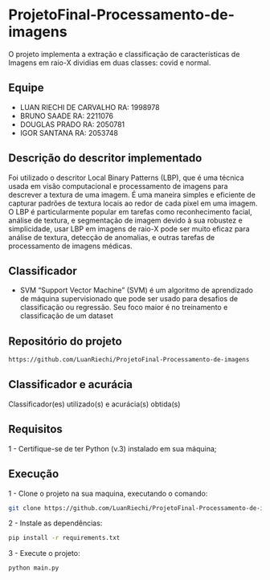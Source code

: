 # ProjetoFinal-Processamento-de-imagens
O projeto implementa a extração e classificação de características de Imagens em raio-X dividias em duas classes: covid e normal.
## Equipe
- LUAN RIECHI DE CARVALHO RA: 1998978
- BRUNO SAADE RA: 2211076
- DOUGLAS PRADO RA: 2050781
- IGOR SANTANA RA: 2053748

## Descrição do descritor implementado
Foi utilizado o descritor Local Binary Patterns (LBP), que é uma técnica usada em visão computacional e processamento de imagens para descrever a textura de uma imagem. É uma maneira simples e eficiente de capturar padrões de textura locais ao redor de cada pixel em uma imagem. O LBP é particularmente popular em tarefas como reconhecimento facial, análise de textura, e segmentação de imagem devido à sua robustez e simplicidade, usar LBP em imagens de raio-X pode ser muito eficaz para análise de textura, detecção de anomalias, e outras tarefas de processamento de imagens médicas. 

## Classificador
- SVM 
“Support Vector Machine” (SVM) é um algoritmo de aprendizado de máquina
supervisionado que pode ser usado para desafios de classificação ou regressão.
Seu foco maior é no treinamento e classificação de um dataset

## Repositório do projeto
```bash
https://github.com/LuanRiechi/ProjetoFinal-Processamento-de-imagens
```
## Classificador e acurácia
 Classificador(es) utilizado(s) e acurácia(s) obtida(s)

## Requisitos

1 - Certifique-se de ter Python (v.3) instalado em sua máquina; 
 
## Execução

1 - Clone o projeto na sua maquina, executando o comando:

```bash
git clone https://github.com/LuanRiechi/ProjetoFinal-Processamento-de-imagens
```

2 - Instale as dependências:
```bash
pip install -r requirements.txt
```

3 - Execute o projeto:
```bash
python main.py
```